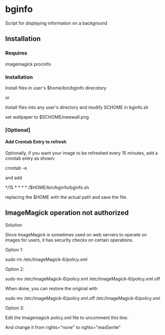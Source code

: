 # bginfo

Script for displaying information on a background


## Installation

### Requires
imagemagick
procinfo

### Installation
Install files in user's $home/bin/bginfo direcotory

or

Install files into any user's directory and modify SCHOME in bginfo.sh

set wallpaper to $SCHOME/newwall.png


### [Optional]

#### Add Crontab Entry to refresh

Optionally, if you want your image to be refreshed every 15 minutes, add a crontab entry as shown:

crontab -e

and add

*/15 * * * * /$HOME/bin/bginfo/bginfo.sh
 
replacing the $HOME with the actual path and save the file.

## ImageMagick operation not authorized

Solution

Since ImageMagick is sometimes used on web servers to operate on images for users, it has security checks on certain operations.

Option 1:

sudo rm /etc/ImageMagick-6/policy.xml 

Option 2:

sudo mv /etc/ImageMagick-6/policy.xml /etc/ImageMagick-6/policy.xml.off

When done, you can restore the original with

sudo mv /etc/ImageMagick-6/policy.xml.off /etc/ImageMagick-6/policy.xml

Option 3:

Edit the Imagemagick policy.xml file to uncomment this line:

  <!-- <policy domain="module" rights="none" pattern="{PS,PDF,XPS}" /> -->

And change it from rights="none" to rights="read|write"

  <policy domain="module" rights="read|write" pattern="{PS,PDF,XPS}" />